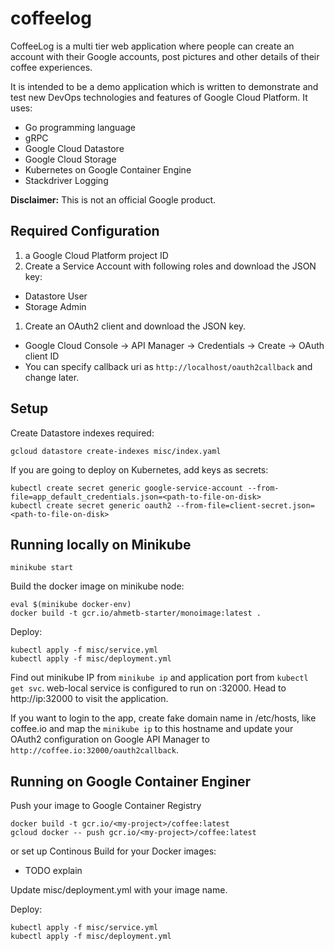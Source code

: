 # coffeelog

CoffeeLog is a multi tier web application where people can create an account
with their Google accounts, post pictures and other details of their coffee
experiences.

It is intended to be a demo application which is written to demonstrate and
test new DevOps technologies and features of Google Cloud Platform. It uses:

- Go programming language
- gRPC
- Google Cloud Datastore
- Google Cloud Storage
- Kubernetes on Google Container Engine
- Stackdriver Logging

**Disclaimer:** This is not an official Google product.

## Required Configuration

1. a Google Cloud Platform project ID
1. Create a Service Account with following roles and download the JSON key:
  - Datastore User
  - Storage Admin
1. Create an OAuth2 client and download the JSON key.
  - Google Cloud Console &rarr; API Manager &rarr; Credentials &rarr; Create &rarr; OAuth client ID
  - You can specify callback uri as `http://localhost/oauth2callback` and change later.

## Setup

Create Datastore indexes required:

    gcloud datastore create-indexes misc/index.yaml

If you are going to deploy on Kubernetes, add keys as secrets:

    kubectl create secret generic google-service-account --from-file=app_default_credentials.json=<path-to-file-on-disk>
    kubectl create secret generic oauth2 --from-file=client-secret.json=<path-to-file-on-disk>

## Running locally on Minikube

    minikube start

Build the docker image on minikube node:

    eval $(minikube docker-env)
    docker build -t gcr.io/ahmetb-starter/monoimage:latest .

Deploy:

    kubectl apply -f misc/service.yml
    kubectl apply -f misc/deployment.yml

Find out minikube IP from `minikube ip` and application port from `kubectl get svc`.
web-local service is configured to run on :32000. Head to http://ip:32000 to visit
the application.

If you want to login to the app, create fake domain name in /etc/hosts, like coffee.io
and map the `minikube ip` to this hostname and update your OAuth2 configuration on
Google API Manager to `http://coffee.io:32000/oauth2callback`.

## Running on Google Container Enginer

Push your image to Google Container Registry

    docker build -t gcr.io/<my-project>/coffee:latest
    gcloud docker -- push gcr.io/<my-project>/coffee:latest

or set up Continous Build for your Docker images:

- TODO explain

Update misc/deployment.yml with your image name.

Deploy:

    kubectl apply -f misc/service.yml
    kubectl apply -f misc/deployment.yml

